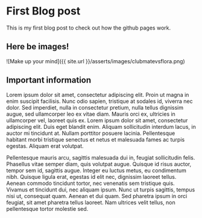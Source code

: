 First Blog post
===============

This is my first blog post to check out how the github pages work.



Here be images!
---------------

![Make up your mind]({{ site.url }}/asserts/images/clubmatevsflora.png)


Important information
---------------------

Lorem ipsum dolor sit amet, consectetur adipiscing elit. Proin ut magna in enim suscipit facilisis. Nunc odio sapien, tristique at sodales id, viverra nec dolor. Sed imperdiet, nulla in consectetur pretium, nulla tellus dignissim augue, sed ullamcorper leo ex vitae diam. Mauris orci ex, ultricies in ullamcorper vel, laoreet quis ex. Lorem ipsum dolor sit amet, consectetur adipiscing elit. Duis eget blandit enim. Aliquam sollicitudin interdum lacus, in auctor mi tincidunt at. Nullam porttitor posuere lacinia. Pellentesque habitant morbi tristique senectus et netus et malesuada fames ac turpis egestas. Aliquam erat volutpat.

Pellentesque mauris arcu, sagittis malesuada dui in, feugiat sollicitudin felis. Phasellus vitae semper diam, quis volutpat augue. Quisque id risus auctor, tempor sem id, sagittis augue. Integer eu luctus metus, eu condimentum nibh. Quisque ligula erat, egestas id elit nec, dignissim laoreet tellus. Aenean commodo tincidunt tortor, nec venenatis sem tristique quis. Vivamus et tincidunt dui, nec aliquam ipsum. Nunc ut turpis sagittis, tempus nisi ut, consequat quam. Aenean et dui quam. Sed pharetra ipsum in orci feugiat, sit amet pharetra tellus laoreet. Nam ultrices velit tellus, non pellentesque tortor molestie sed.
